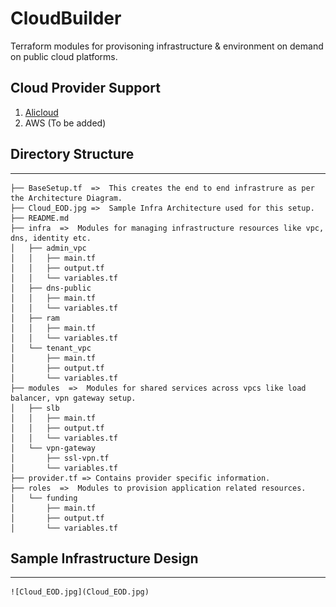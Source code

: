 # CloudBuilder

Terraform modules for provisoning infrastructure & environment on demand on public cloud platforms. 

## Cloud Provider Support 

1. [Alicloud](https://www.terraform.io/docs/providers/alicloud/index.html)
2. AWS (To be added)

## Directory Structure
-----------------------

	├── BaseSetup.tf  =>  This creates the end to end infrastrure as per the Architecture Diagram.
	├── Cloud_EOD.jpg =>  Sample Infra Architecture used for this setup.
	├── README.md
	├── infra  =>  Modules for managing infrastructure resources like vpc, dns, identity etc.       
	│   ├── admin_vpc
	│   │   ├── main.tf
	│   │   ├── output.tf
	│   │   └── variables.tf
	│   ├── dns-public
	│   │   ├── main.tf
	│   │   └── variables.tf
	│   ├── ram
	│   │   ├── main.tf
	│   │   └── variables.tf
	│   └── tenant_vpc
	│       ├── main.tf
	│       ├── output.tf
	│       └── variables.tf
	├── modules  =>  Modules for shared services across vpcs like load balancer, vpn gateway setup.
	│   ├── slb
	│   │   ├── main.tf
	│   │   ├── output.tf
	│   │   └── variables.tf
	│   └── vpn-gateway
	│       ├── ssl-vpn.tf
	│       └── variables.tf
	├── provider.tf => Contains provider specific information.
	├── roles  =>  Modules to provision application related resources.
	│   └── funding
	│       ├── main.tf
	│       ├── output.tf
	│       └── variables.tf


## Sample Infrastructure Design
---------------------------------

	![Cloud_EOD.jpg](Cloud_EOD.jpg)
